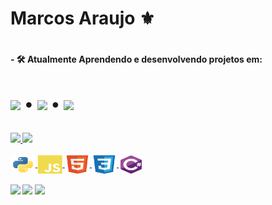 # Marcos Araujo ⚜

#
#### <b>- 🛠 Atualmente Aprendendo e desenvolvendo projetos em: 
 # 	![](https://img.shields.io/badge/HTML-239120?style=for-the-badge&logo=html5&logoColor=white) • ![](https://img.shields.io/badge/CSS3-1572B6?style=for-the-badge&logo=css3&logoColor=white) • ![](https://img.shields.io/badge/JavaScript-F7DF1E?style=for-the-badge&logo=javascript&logoColor=black)
##
  
   <div>
    <a href="https://github.com/AraujoMark-bit">
    <img height="180em" src="https://github-readme-stats.vercel.app/api?username=AraujoMark-bit&show_icons=true&theme=cobalt&include_all_commits=true&count_private=true"/>
    <img height="180em" src="https://github-readme-stats.vercel.app/api/top-langs/?username=AraujoMark-bit&layout=compact&langs_count=7&theme=tokyonight"/>
  </div> 
     
  <div style="display: inline_block"> <br>
    <img align="center" alt="mark-Python" height="30" width="40" src="https://raw.githubusercontent.com/devicons/devicon/master/icons/python/python-original.svg">
    <img align="center" alt="mark-Js" height="30" width="40" src="https://raw.githubusercontent.com/devicons/devicon/master/icons/javascript/javascript-plain.svg">  
    <img align="center" alt="mark-HTML" height="30" width="40" src="https://raw.githubusercontent.com/devicons/devicon/master/icons/html5/html5-original.svg">
    <img align="center" alt="mark-CSS" height="30" width="40" src="https://raw.githubusercontent.com/devicons/devicon/master/icons/css3/css3-original.svg">  
    <img align="center" alt="mark-Csharp" height="30" width="40" src="https://raw.githubusercontent.com/devicons/devicon/master/icons/csharp/csharp-original.svg">
   </div>
     
  <link rel="stylesheet" href="https://cdn.jsdelivr.net/gh/devicons/devicon@v2.12.0/devicon.min.css">
     <i class="devicon-linkedin-plain-wordmark colored"></i> <br>
     <a href="https://www.linkedin.com/in/marcos-araujo-926b96207/" target="_blank"><img src="https://img.shields.io/badge/-LinkedIn-%230077B5?style=for-the-badge&logo=linkedin&logoColor=white" target="_blank"></a> 
<a href = "mvasonicc@gmail.com" target="_blank"><img src="https://img.shields.io/badge/-Gmail-%23333?style=for-the-badge&logo=gmail&logoColor=white" target="_blank"></a>
  <a href="https://www.facebook.com/marcao.araujo.5" target="_blank"><img src="https://img.shields.io/badge/Facebook-1877F2?style=for-the-badge&logo=facebook&logoColor=white"></a>

